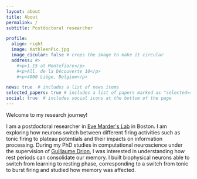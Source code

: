 ```yaml
---
layout: about
title: About
permalink: /
subtitle: Postdoctoral researcher

profile:
  align: right
  image: KathleenPic.jpg
  image_cicular: false # crops the image to make it circular
  address: #>
    #<p>1.15 at Montefiore</p>
    #<p>All. de la Découverte 10</p>
    #<p>4000 Liège, Belgium</p>

news: true  # includes a list of news items
selected_papers: true # includes a list of papers marked as "selected={true}"
social: true  # includes social icons at the bottom of the page
---
```


Welcome to my research journey!

I am a postdoctoral researcher in [Eve Marder's Lab](https://blogs.brandeis.edu/marderlab/) in Boston. I am exploring how neurons switch between different firing activities such as tonic firing to plateau potentials and their impacts on information processing. During my PhD studies in computational neuroscience under the supervision of [Guillaume Drion](https://sites.google.com/site/gdrion25/), I was interested in understanding how rest periods can consolidate our memory. I built biophysical neurons able to switch from learning to resting phase, corresponding to a switch from tonic to burst firing and studied how memory was affected. 